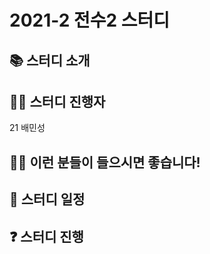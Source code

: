 # 2021-2 전수2 스터디

## 📚 스터디 소개

## 🧑‍🏫 스터디 진행자 
21 배민성

## 🧑‍💻 이런 분들이 들으시면 좋습니다!

## 📄 스터디 일정  

## ❓ 스터디 진행
